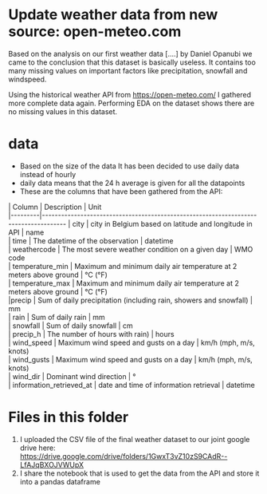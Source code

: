# Update weather data from new source: open-meteo.com 

Based on the analysis on our first weather data [....] by Daniel Opanubi we came to the conclusion that this dataset is basically useless. It contains too many missing values on important factors like precipitation, snowfall and windspeed. 

Using the historical weather API from https://open-meteo.com/ I gathered more complete data again. Performing EDA on the dataset shows there are no missing values in this dataset. 

# data
- Based on the size of the data It has been decided to use daily data instead of hourly
- daily data means that the 24 h average is given for all the datapoints
- These are the columns that have been gathered from the API: 

| Column  | Description                                             | Unit                                    
|---------|-------------------------------------------------------------------------------------
| city | city in Belgium based on latitude and longitude in API     | name   
| time    | The datetime of the observation                         | datetime                              
| weathercode    | The most severe weather condition on a given day | WMO code                                                           
| temperature_min   |   Maximum and minimum daily air temperature at 2 meters above ground   | °C (°F)          
| temperature_max   |   Maximum and minimum daily air temperature at 2 meters above ground   | °C (°F)  
|precip   |  	Sum of daily precipitation (including rain, showers and snowfall)       | mm                                            
| rain  | Sum of daily rain   | mm                                          
| snowfall    | Sum of daily snowfall                     | cm                                             
| precip_h   | The number of hours with rain)    | hours                                            
| wind_speed   | Maximum wind speed and gusts on a day            | km/h (mph, m/s, knots)                                              
| wind_gusts   | Maximum wind speed and gusts on a day            | km/h (mph, m/s, knots)    
| wind_dir   | Dominant wind direction               | °           
| information_retrieved_at  | date and time of information retrieval    | datetime                                      
                                               

# Files in this folder
1. I uploaded the CSV file of the final weather dataset to our joint google drive here: https://drive.google.com/drive/folders/1GwxT3vZ10zS9CAdR--LfAJqBXOJVWUpX
2. I share the notebook that is used to get the data from the API and store it into a pandas dataframe 
